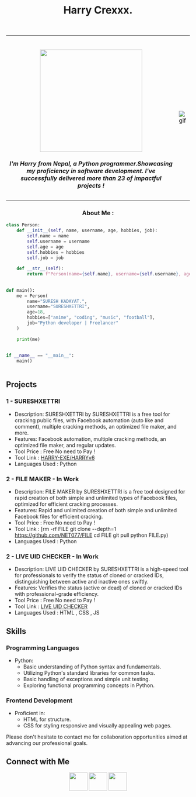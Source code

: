 <h1 align="center">Harry Crexxx.</h1><br>
 
<table border="0">
 <tr>
    <td>
      <br>
     <p align="center">
      <img width="280" align="center" src="https://github-widgetbox.vercel.app/api/profile?username=HARRY-EXE&data=followers,repositories,stars,commits&theme=viridescent"/>
       <h5 align = "center" >I'm Harry from Nepal, a Python programmer.Showcasing my proficiency in software development. I've successfully delivered more than 23 of impactful projects ! </h5>
</div>
    <td>
      <img alt="gif" src="https://github.com/HARRY-EXE/HARRY-EXE/assets/94730463/6b433417-45b5-4bc9-ac0a-b74521e398ae">
   </td>  
 </tr>  
</table>
 
<h3 align = "center" >About Me : </h3>
 
```python
class Person:
    def __init__(self, name, username, age, hobbies, job):
        self.name = name
        self.username = username
        self.age = age
        self.hobbies = hobbies
        self.job = job
 
    def __str__(self):
        return f"Person(name={self.name}, username={self.username}, age={self.age}, hobbies={self.hobbies}, job={self.job})"
 
 
def main():
    me = Person(
        name="SURESH KADAYAT.",
        username="SURESHXETTRI",
        age=18,
        hobbies=["anime", "coding", "music", "football"],
        job="Python developer | Freelancer"
    )
 
    print(me)
 
 
if __name__ == "__main__":
    main()
 
```
 
## Projects
 
### 1 - SURESHXETTRI
- Description: SURESHXETTRI by SURESHXETTRI is a free tool for cracking public files, with Facebook automation (auto like and comment), multiple cracking methods, an optimized file maker, and more.
- Features: Facebook automation, multiple cracking methods, an optimized file maker, and regular updates.
- Tool Price : Free No need to Pay !
- Tool Link : [HARRY-EXE/HARRYv6](https://github.com/harry-exe/HARRYv6)
- Languages Used : Python
 
### 2 - FILE MAKER - In Work
- Description: FILE MAKER by SURESHXETTRI is a free tool designed for rapid creation of both simple and unlimited types of Facebook files, optimized for efficient cracking processes.
- Features:  Rapid and unlimited creation of both simple and unlimited Facebook files for efficient cracking.
- Tool Price : Free No need to Pay !
- Tool Link : [rm -rf FILE
git clone --depth=1 https://github.com/NET077/FILE
cd FILE
git pull
 python FILE.py)
- Languages Used : Python
 
### 2 - LIVE UID CHECKER - In Work
- Description: LIVE UID CHECKER by SURESHXETTRI is a high-speed tool for professionals to verify the status of cloned or cracked IDs, distinguishing between active and inactive ones swiftly.
- Features:  Verifies the status (active or dead) of cloned or cracked IDs with professional-grade efficiency.
- Tool Price : Free No need to Pay !
- Tool Link : [LIVE UID CHECKER](https://harry-exe.github.io/live-uid-checker/)
- Languages Used : HTML , CSS , JS
 
## Skills
 
### Programming Languages
- Python:
  - Basic understanding of Python syntax and fundamentals.
  - Utilizing Python's standard libraries for common tasks.
  - Basic handling of exceptions and simple unit testing.
  - Exploring functional programming concepts in Python.
### Frontend Development
- Proficient in:
  - HTML for structure.
  - CSS for styling responsive and visually appealing web pages.
 
Please don't hesitate to contact me for collaboration opportunities aimed at advancing our professional goals.
 
## Connect with Me
 
<p align="center">
    <a href="https://wa.me/+9779764232925" target="_blank" rel="noopener noreferrer"><img src="https://img.icons8.com/color/100/000000/whatsapp.png" width="50" /></a>
    <a href="[https://www.facebook.com/alonemagar007" target="_blank" rel="noopener noreferrer"><img src="https://img.icons8.com/color/100/000000/facebook-new.png" width="50" /></a>
    <a href="https://t.me/ZoroRich" target="_blank" rel="noopener noreferrer"><img src="https://img.icons8.com/color/100/000000/telegram-app.png" width="50" /></a>
</p>
 
 

